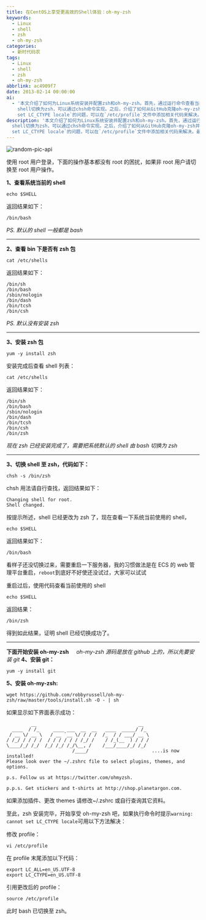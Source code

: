 ```yaml
---
title: 在CentOS上享受更高效的Shell体验：oh-my-zsh
keywords:
  - Linux
  - shell
  - zsh
  - oh-my-zsh
categories:
  - 新时代码农
tags:
  - Linux
  - shell
  - zsh
  - oh-my-zsh
abbrlink: ac4909f7
date: 2013-02-14 00:00:00
ai:
  - '本文介绍了如何为Linux系统安装并配置zsh和oh-my-zsh。首先，通过运行命令查看当前系统的shell类型，然后检查系统中是否已安装zsh，如果没有则使用yum进行安装。安装完成后，需要将默认的bash
    shell切换为zsh，可以通过chsh命令实现。之后，介绍了如何从GitHub克隆oh-my-zsh并执行安装脚本。如果遇到`warning: cannot
    set LC_CTYPE locale`的问题，可以在`/etc/profile`文件中添加相关代码来解决。最后，通过修改`.zshrc`配置文件可以选择插件、主题和选项来进一步定制zsh环境。'
description: '本文介绍了如何为Linux系统安装并配置zsh和oh-my-zsh。首先，通过运行命令查看当前系统的shell类型，然后检查系统中是否已安装zsh，如果没有则使用yum进行安装。安装完成后，需要将默认的bash
  shell切换为zsh，可以通过chsh命令实现。之后，介绍了如何从GitHub克隆oh-my-zsh并执行安装脚本。如果遇到`warning: cannot
  set LC_CTYPE locale`的问题，可以在`/etc/profile`文件中添加相关代码来解决。最后，通过修改`.zshrc`配置文件可以选择插件、主题和选项来进一步定制zsh环境。'
---
```


<!-- markdownlint-disable-next-line MD033 -->
<meta name="referrer" content="no-referrer"/>

![random-pic-api](https://cover.dong4j.ink:1024)


使用 root 用户登录，下面的操作基本都没有 root 的困扰，如果非 root 用户请切换至 root 用户操作。

**1、查看系统当前的 shell**

```shell
echo $SHELL
```

返回结果如下：

```shell
/bin/bash
```

_PS. 默认的 shell 一般都是 bash_

---

**2、查看 bin 下是否有 zsh 包**

```shell
cat /etc/shells
```

返回结果如下：

```shell
/bin/sh
/bin/bash
/sbin/nologin
/bin/dash
/bin/tcsh
/bin/csh
```

_PS. 默认没有安装 zsh_

---

**3、安装 zsh 包**

```shell
yum -y install zsh
```

安装完成后查看 shell 列表：

```shell
cat /etc/shells
```

返回结果如下：

```shell
/bin/sh
/bin/bash
/sbin/nologin
/bin/dash
/bin/tcsh
/bin/csh
/bin/zsh
```

_现在 zsh 已经安装完成了，需要把系统默认的 shell 由 bash 切换为 zsh_

---

**3、切换 shell 至 zsh，代码如下：**

```shell
chsh -s /bin/zsh
```

chsh 用法请自行查找，返回结果如下：

```shell
Changing shell for root.
Shell changed.
```

按提示所述，shell 已经更改为 zsh 了，现在查看一下系统当前使用的 shell，

```shell
echo $SHELL
```

返回结果如下：

```shell
/bin/bash
```

看样子还没切换过来，需要重启一下服务器，我的习惯做法是在 ECS 的 web 管理平台重启，`reboot`到底好不好使还没试过，大家可以试试

重启过后，使用代码查看当前使用的 shell

```shell
echo $SHELL
```

返回结果：

```shell
/bin/zsh
```

得到如此结果，证明 shell 已经切换成功了。

---

**下面开始安装 oh-my-zsh**
    *oh-my-zsh 源码是放在 github 上的，所以先要安装 git*
**4、安装 git：**

```shell
yum -y install git
```

**5、安装 oh-my-zsh:**

```shell
wget https://github.com/robbyrussell/oh-my-zsh/raw/master/tools/install.sh -O - | sh
```

如果显示如下界面表示成功：

```shell
         __                                     __
  ____  / /_     ____ ___  __  __   ____  _____/ /_
 / __ \/ __ \   / __ `__ \/ / / /  /_  / / ___/ __ \
/ /_/ / / / /  / / / / / / /_/ /    / /_(__  ) / / /
\____/_/ /_/  /_/ /_/ /_/\__, /    /___/____/_/ /_/
                        /____/                       ....is now installed!
Please look over the ~/.zshrc file to select plugins, themes, and options.

p.s. Follow us at https://twitter.com/ohmyzsh.

p.p.s. Get stickers and t-shirts at http://shop.planetargon.com.
```

如果添加插件、更改 themes 请修改~/.zshrc 或自行查询其它资料。

至此，zsh 安装完毕，开始享受 oh-my-zsh 吧，如果执行命令时提示`warning: cannot set LC_CTYPE locale`可用以下方法解决：

修改 profile：

```shell
vi /etc/profile
```

在 profile 末尾添加以下代码：

```shell
export LC_ALL=en_US.UTF-8
export LC_CTYPE=en_US.UTF-8
```

引用更改后的 profile：

```shell
source /etc/profile
```

此时 bash 已切换至 zsh。
